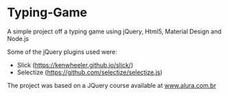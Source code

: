 # Typing-Game
 A simple project off a typing game using jQuery, Html5, Material Design and Node.js
 
 Some of the jQuery plugins used were: 
 - Slick (https://kenwheeler.github.io/slick/)
 - Selectize (https://github.com/selectize/selectize.js)
 
 The project was based on a JQuery course available at www.alura.com.br
